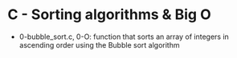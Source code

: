 # C - Sorting algorithms & Big O
* 0-bubble_sort.c, 0-O: function that sorts an array of integers in ascending order using the Bubble sort algorithm
